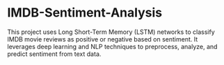 # IMDB-Sentiment-Analysis
This project uses Long Short-Term Memory (LSTM) networks to classify IMDB movie reviews as positive or negative based on sentiment. It leverages deep learning and NLP techniques to preprocess, analyze, and predict sentiment from text data.
